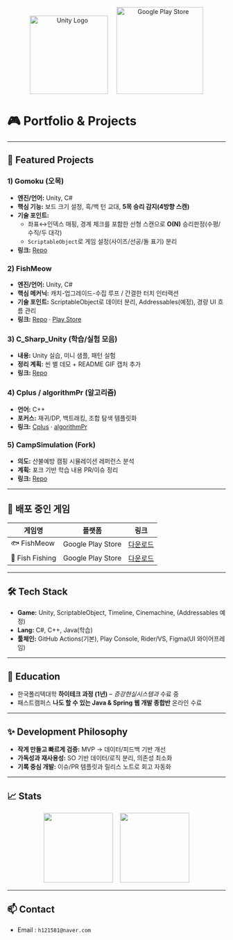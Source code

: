 <p align="center">
  <img src="https://upload.wikimedia.org/wikipedia/commons/1/19/Unity_Technologies_logo.svg" alt="Unity Logo" width="180"/>
  &nbsp;&nbsp;&nbsp;
  <a href="https://play.google.com/store/apps/developer?id=YourDeveloperID">
    <img src="https://upload.wikimedia.org/wikipedia/commons/7/78/Google_Play_Store_badge_EN.svg" alt="Google Play Store" width="200"/>
  </a>
</p>

# 🎮 Portfolio & Projects

---

## 🧩 Featured Projects
### 1) **Gomoku (오목)**
- **엔진/언어:** Unity, C#
- **핵심 기능:** 보드 크기 설정, 흑/백 턴 교대, **5목 승리 감지(4방향 스캔)**
- **기술 포인트:**
    - 좌표↔인덱스 매핑, 경계 체크를 포함한 선형 스캔으로 **O(N)** 승리판정(수평/수직/두 대각)
    - `ScriptableObject`로 게임 설정(사이즈/선공/돌 표기) 분리
- **링크:** [Repo](https://github.com/Hae1Won1/GOMOKU)

### 2) FishMeow
- **엔진/언어:** Unity, C#  
- **핵심 메커닉:** 캐치-업그레이드-수집 루프 / 간결한 터치 인터랙션  
- **기술 포인트:** ScriptableObject로 데이터 분리, Addressables(예정), 경량 UI 흐름 관리  
- **링크:** [Repo](https://github.com/Hae1Won1/FishMeow_Update) · [Play Store](https://play.google.com/store/apps/details?id=com.one.FishMeow)

### 3) C_Sharp_Unity (학습/실험 모음)
- **내용:** Unity 실습, 미니 샘플, 패턴 실험  
- **정리 계획:** 씬 별 데모 + README GIF 캡처 추가  
- **링크:** [Repo](https://github.com/Hae1Won1/C_Sharp_Unity)

### 4) Cplus / algorithmPr (알고리즘)
- **언어:** C++  
- **포커스:** 재귀/DP, 백트래킹, 조합 탐색 템플릿화  
- **링크:** [Cplus](https://github.com/Hae1Won1/Cplus) · [algorithmPr](https://github.com/Hae1Won1/algorithmPr)

### 5) CampSimulation (Fork)
- **의도:** 산불예방 캠핑 시뮬레이션 레퍼런스 분석  
- **계획:** 포크 기반 학습 내용 PR/이슈 정리  
- **링크:** [Repo](https://github.com/Hae1Won1/CampSimulation)

---

## 🚀 배포 중인 게임
| 게임명 | 플랫폼 | 링크 |
|--------|---------|------|
| 🐟 FishMeow | Google Play Store | [다운로드](https://play.google.com/store/apps/details?id=com.one.FishMeow) |
| 🎣 Fish Fishing | Google Play Store | [다운로드](https://play.google.com/store/apps/details?id=com.onehae.Fish_Fishing) |

---

## 🛠 Tech Stack
- **Game:** Unity, ScriptableObject, Timeline, Cinemachine, (Addressables 예정)  
- **Lang:** C#, C++, Java(학습)  
- **툴체인:** GitHub Actions(기본), Play Console, Rider/VS, Figma(UI 와이어프레임)

---

## 📘 Education
- 한국폴리텍대학 **하이테크 과정 (1년)** – *증강현실시스템과* 수료 중  
- 패스트캠퍼스 **나도 할 수 있는 Java & Spring 웹 개발 종합반** 온라인 수료

---

## ✨ Development Philosophy
- **작게 만들고 빠르게 검증:** MVP → 데이터/피드백 기반 개선  
- **가독성과 재사용성:** SO 기반 데이터/로직 분리, 의존성 최소화  
- **기록 중심 개발:** 이슈/PR 템플릿과 릴리스 노트로 회고 자동화

---

## 📈 Stats
<p align="center">
  <img src="https://github-readme-stats.vercel.app/api?username=Hae1Won1&show_icons=true&theme=default" height="160"/>
  &nbsp;&nbsp;
  <img src="https://github-readme-stats.vercel.app/api/top-langs/?username=Hae1Won1&layout=compact" height="160"/>
</p>

---

## 📫 Contact
- Email : `h121581@naver.com`
